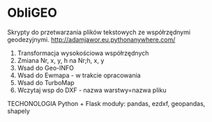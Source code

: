# ObliGEO
Skrypty do przetwarzania plików tekstowych ze współrzędnymi geodezyjnymi.
http://adamjawor.eu.pythonanywhere.com/

1. Transformacja wysokościowa współrzędnych
2. Zmiana Nr, x, y, h na Nr;h, x, y
3. Wsad do Geo-INFO 
4. Wsad do Ewmapa - w trakcie opracowania
5. Wsad do TurboMap
6. Wczytaj wsp do DXF - nazwa warstwy=nazwa pliku

TECHONOLOGIA
Python + Flask
moduły:
pandas, ezdxf, geopandas, shapely


